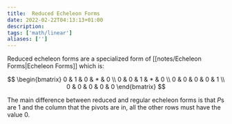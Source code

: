 ```yaml
---
title:  Reduced Echeleon Forms
date: 2022-02-22T04:13:13+01:00
description: 
tags: ['math/linear']
aliases: ['']
---
```

Reduced echeleon forms are a specialized form of [[notes/Echeleon Forms|Echeleon Forms]] which is:

$$
\begin{bmatrix}
0 & 1 & 0 & * & 0 \\
0 & 0 & 1 & * & 0 \\
0 & 0 & 0 & 0 & 1 \\
0 & 0 & 0 & 0 & 0
\end{bmatrix}
$$

The main difference between reduced and regular echeleon forms is that $P$s are $1$ and the column that the pivots are in, all the other rows must have the value $0$.
